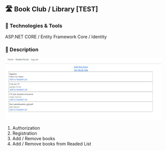 ## 🛣️ Book Club / Library [TEST]

### 🔧 Technologies & Tools
ASP.NET CORE / Entity Framework Core / Identity

### 📜 Description
![](https://github.com/nopills/Library-App/blob/master/Library%20App/assets/book%20club.png)

1. Authorization
2. Registration
3. Add / Remove books
4. Add / Remove books from Readed List
